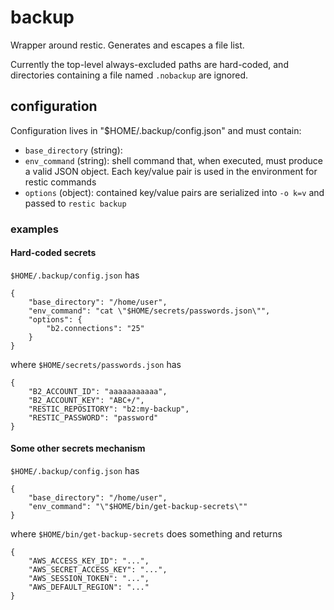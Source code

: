 # backup

Wrapper around restic. Generates and escapes a file list.

Currently the top-level always-excluded paths are hard-coded, and directories
containing a file named `.nobackup` are ignored.

## configuration

Configuration lives in "$HOME/.backup/config.json" and must contain:

- `base_directory` (string):
- `env_command` (string): shell command that, when executed, must produce a
  valid JSON object. Each key/value pair is used in the environment for restic
  commands
- `options` (object): contained key/value pairs are serialized into `-o k=v`
  and passed to `restic backup`

### examples

#### Hard-coded secrets

`$HOME/.backup/config.json` has

```
{
    "base_directory": "/home/user",
    "env_command": "cat \"$HOME/secrets/passwords.json\"",
    "options": {
        "b2.connections": "25"
    }
}
```

where `$HOME/secrets/passwords.json` has

```
{
    "B2_ACCOUNT_ID": "aaaaaaaaaaa",
    "B2_ACCOUNT_KEY": "ABC+/",
    "RESTIC_REPOSITORY": "b2:my-backup",
    "RESTIC_PASSWORD": "password"
}
```

#### Some other secrets mechanism

`$HOME/.backup/config.json` has

```
{
    "base_directory": "/home/user",
    "env_command": "\"$HOME/bin/get-backup-secrets\""
}
```

where `$HOME/bin/get-backup-secrets` does something and returns

```
{
    "AWS_ACCESS_KEY_ID": "...",
    "AWS_SECRET_ACCESS_KEY": "...",
    "AWS_SESSION_TOKEN": "...",
    "AWS_DEFAULT_REGION": "..."
}
```
